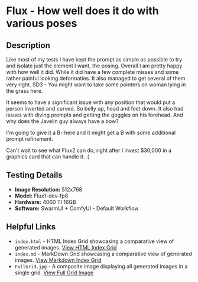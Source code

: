 # Flux - How well does it do with various poses

## Description

Like most of my tests I have kept the prompt as simple as possible to try and isolate just the element I want, the posing.  Overall I am pretty happy with how well it did.  While it did have a few complete misses and some rather painful looking deformaties.  It also managed to get several of them very right.  SD3 - You might want to take some pointers on woman lying in the grass here.

It seems to have a significant issue with any position that would put a person inverted and curved.  So belly up, head and feet down.  It also had issues with diving prompts and getting the goggles on his forehead.  And why does the Javelin guy always have a bow?

I'm going to give it a B- here and it might get a B with some additional prompt refinement.

Can't wait to see what Flux2 can do, right after I invest $30,000 in a graphics card that can handle it. :)


## Testing Details

- **Image Resolution:** 512x768
- **Model:** Flux1-dev-fp8
- **Hardware:** 4060 TI 16GB
- **Software:** SwarmUI + ComfyUI - Default Workflow

## Helpful Links

- `index.html` - HTML Index Grid showcasing a comparative view of generated images. [View HTML Index Grid](./index.html)
- `index.md` - MarkDown Grid showcasing a comparative view of generated images. [View Markdown Index Grid](./index.md)
- `FullGrid.jpg` - A composite image displaying all generated images in a single grid. [View Full Grid Image](./FullGrid.jpg)

